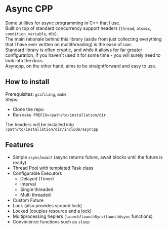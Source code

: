 # Async CPP
Some utilities for async programming in C++ that I use.  
Built on top of standard concurrency support headers (`thread`, `atomic`, `condition_variable`, etc).  
The main rationale behind this library (aside from just collecting everything that I have ever written on multithreading) is the ease of use.  
Standard library is often cryptic, and while it allows for far greater configuration, if you haven't used it for some time - you will surely need to look into the docs.  
Asyncpp, on the other hand, aims to be straightforward and easy to use.  


## How to install
Prerequisites: `gcc`/`clang`, `make`  
Steps:  
 - Clone the repo  
 - Run `make PREFIX=/path/to/installation/dir`  

The headers will be installed into `/path/to/installation/dir/include/asyncpp`


## Features
 - Simple `async`/`await` (async returns future, await blocks until the future is ready)
 - Thread Pool with templated Task class
 - Configurable Executors
    - Delayed (Timer)
    - Interval
    - Single threaded 
    - Multi threaded 
 - Custom Future
 - Lock (also provides scoped lock)
 - Locked (couples resource and a lock)
 - Multiprocessing heplers (`launch`/`launchSync`/`launchAsync` functions)
 - Convinience functions such as `sleep`
